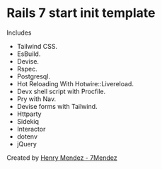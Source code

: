 # Rails 7 start init template

Includes
- Tailwind CSS.
- EsBuild.
- Devise.
- Rspec.
- Postgresql.
- Hot Reloading With Hotwire::Livereload.
- Devx shell script with Procfile.
- Pry with Nav.
- Devise forms with Tailwind.
- Httparty
- Sidekiq
- Interactor
- dotenv
- jQuery


Created by [Henry Mendez - 7Mendez](https://github.com/7Mendez)
